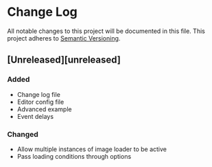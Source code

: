 # Change Log
All notable changes to this project will be documented in this file.
This project adheres to [Semantic Versioning](http://semver.org/).

## [Unreleased][unreleased]
### Added
- Change log file
- Editor config file
- Advanced example
- Event delays

### Changed
- Allow multiple instances of image loader to be active
- Pass loading conditions through options
